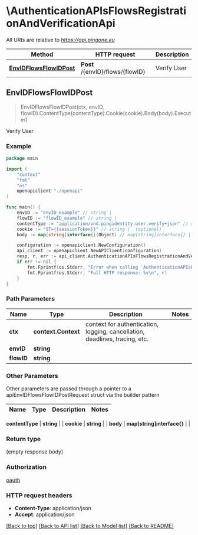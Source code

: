 # \AuthenticationAPIsFlowsRegistrationAndVerificationApi

All URIs are relative to *https://api.pingone.eu*

Method | HTTP request | Description
------------- | ------------- | -------------
[**EnvIDFlowsFlowIDPost**](AuthenticationAPIsFlowsRegistrationAndVerificationApi.md#EnvIDFlowsFlowIDPost) | **Post** /{envID}/flows/{flowID} | Verify User



## EnvIDFlowsFlowIDPost

> EnvIDFlowsFlowIDPost(ctx, envID, flowID).ContentType(contentType).Cookie(cookie).Body(body).Execute()

Verify User



### Example

```go
package main

import (
    "context"
    "fmt"
    "os"
    openapiclient "./openapi"
)

func main() {
    envID := "envID_example" // string | 
    flowID := "flowID_example" // string | 
    contentType := "application/vnd.pingidentity.user.verify+json" // string |  (optional)
    cookie := "ST={{sessionToken}}" // string |  (optional)
    body := map[string]interface{}(Object) // map[string]interface{} |  (optional)

    configuration := openapiclient.NewConfiguration()
    api_client := openapiclient.NewAPIClient(configuration)
    resp, r, err := api_client.AuthenticationAPIsFlowsRegistrationAndVerificationApi.EnvIDFlowsFlowIDPost(context.Background(), envID, flowID).ContentType(contentType).Cookie(cookie).Body(body).Execute()
    if err != nil {
        fmt.Fprintf(os.Stderr, "Error when calling `AuthenticationAPIsFlowsRegistrationAndVerificationApi.EnvIDFlowsFlowIDPost``: %v\n", err)
        fmt.Fprintf(os.Stderr, "Full HTTP response: %v\n", r)
    }
}
```

### Path Parameters


Name | Type | Description  | Notes
------------- | ------------- | ------------- | -------------
**ctx** | **context.Context** | context for authentication, logging, cancellation, deadlines, tracing, etc.
**envID** | **string** |  | 
**flowID** | **string** |  | 

### Other Parameters

Other parameters are passed through a pointer to a apiEnvIDFlowsFlowIDPostRequest struct via the builder pattern


Name | Type | Description  | Notes
------------- | ------------- | ------------- | -------------


 **contentType** | **string** |  | 
 **cookie** | **string** |  | 
 **body** | **map[string]interface{}** |  | 

### Return type

 (empty response body)

### Authorization

[oauth](../README.md#oauth)

### HTTP request headers

- **Content-Type**: application/json
- **Accept**: application/json

[[Back to top]](#) [[Back to API list]](../README.md#documentation-for-api-endpoints)
[[Back to Model list]](../README.md#documentation-for-models)
[[Back to README]](../README.md)

